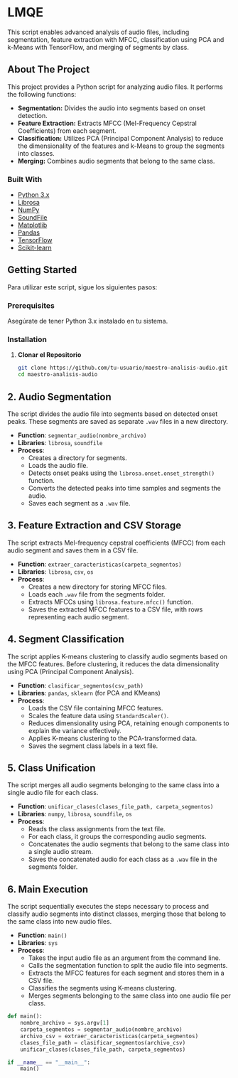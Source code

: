 # LMQE

This script enables advanced analysis of audio files, including segmentation, feature extraction with MFCC, classification using PCA and k-Means with TensorFlow, and merging of segments by class.

## About The Project

This project provides a Python script for analyzing audio files. It performs the following functions:

* **Segmentation:** Divides the audio into segments based on onset detection.
* **Feature Extraction:** Extracts MFCC (Mel-Frequency Cepstral Coefficients) from each segment.
* **Classification:** Utilizes PCA (Principal Component Analysis) to reduce the dimensionality of the features and k-Means to group the segments into classes.
* **Merging:** Combines audio segments that belong to the same class.


### Built With

* [Python 3.x](https://www.python.org/)
* [Librosa](https://librosa.org/doc/latest/index.html)
* [NumPy](https://numpy.org/)
* [SoundFile](https://pysoundfile.readthedocs.io/en/latest/)
* [Matplotlib](https://matplotlib.org/)
* [Pandas](https://pandas.pydata.org/)
* [TensorFlow](https://www.tensorflow.org/)
* [Scikit-learn](https://scikit-learn.org/stable/)

## Getting Started

Para utilizar este script, sigue los siguientes pasos:

### Prerequisites

Asegúrate de tener Python 3.x instalado en tu sistema.

### Installation

1. **Clonar el Repositorio**

   ```bash
   git clone https://github.com/tu-usuario/maestro-analisis-audio.git
   cd maestro-analisis-audio

## 2. **Audio Segmentation**
The script divides the audio file into segments based on detected onset peaks. These segments are saved as separate `.wav` files in a new directory.

- **Function**: `segmentar_audio(nombre_archivo)`
- **Libraries**: `librosa`, `soundfile`
- **Process**:
  - Creates a directory for segments.
  - Loads the audio file.
  - Detects onset peaks using the `librosa.onset.onset_strength()` function.
  - Converts the detected peaks into time samples and segments the audio.
  - Saves each segment as a `.wav` file.
  
## 3. **Feature Extraction and CSV Storage**
The script extracts Mel-frequency cepstral coefficients (MFCC) from each audio segment and saves them in a CSV file.

- **Function**: `extraer_caracteristicas(carpeta_segmentos)`
- **Libraries**: `librosa`, `csv`, `os`
- **Process**:
  - Creates a new directory for storing MFCC files.
  - Loads each `.wav` file from the segments folder.
  - Extracts MFCCs using `librosa.feature.mfcc()` function.
  - Saves the extracted MFCC features to a CSV file, with rows representing each audio segment.

## 4. **Segment Classification**
The script applies K-means clustering to classify audio segments based on the MFCC features. Before clustering, it reduces the data dimensionality using PCA (Principal Component Analysis).

- **Function**: `clasificar_segmentos(csv_path)`
- **Libraries**: `pandas`, `sklearn` (for PCA and KMeans)
- **Process**:
  - Loads the CSV file containing MFCC features.
  - Scales the feature data using `StandardScaler()`.
  - Reduces dimensionality using PCA, retaining enough components to explain the variance effectively.
  - Applies K-means clustering to the PCA-transformed data.
  - Saves the segment class labels in a text file.

## 5. **Class Unification**
The script merges all audio segments belonging to the same class into a single audio file for each class.

- **Function**: `unificar_clases(clases_file_path, carpeta_segmentos)`
- **Libraries**: `numpy`, `librosa`, `soundfile`, `os`
- **Process**:
  - Reads the class assignments from the text file.
  - For each class, it groups the corresponding audio segments.
  - Concatenates the audio segments that belong to the same class into a single audio stream.
  - Saves the concatenated audio for each class as a `.wav` file in the segments folder.

## 6. **Main Execution**
The script sequentially executes the steps necessary to process and classify audio segments into distinct classes, merging those that belong to the same class into new audio files.

- **Function**: `main()`
- **Libraries**: `sys`
- **Process**:
  - Takes the input audio file as an argument from the command line.
  - Calls the segmentation function to split the audio file into segments.
  - Extracts the MFCC features for each segment and stores them in a CSV file.
  - Classifies the segments using K-means clustering.
  - Merges segments belonging to the same class into one audio file per class.

```python
def main():
    nombre_archivo = sys.argv[1]
    carpeta_segmentos = segmentar_audio(nombre_archivo)
    archivo_csv = extraer_caracteristicas(carpeta_segmentos)
    clases_file_path = clasificar_segmentos(archivo_csv)
    unificar_clases(clases_file_path, carpeta_segmentos)

if __name__ == "__main__":
    main()
